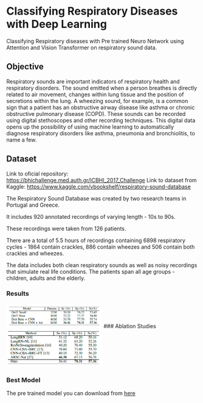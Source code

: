 # Classifying Respiratory Diseases with Deep Learning
Classifying Respiratory diseases with Pre trained Neuro Network using Attention and Vision Transformer on respiratory sound data.

## Objective

Respiratory sounds are important indicators of respiratory health and respiratory disorders. The sound emitted when a person breathes is directly related to air movement, changes within lung tissue and the position of secretions within the lung. A wheezing sound, for example, is a common sign that a patient has an obstructive airway disease like asthma or chronic obstructive pulmonary disease (COPD).
These sounds can be recorded using digital stethoscopes and other recording techniques. This digital data opens up the possibility of using machine learning to automatically diagnose respiratory disorders like asthma, pneumonia and bronchiolitis, to name a few.

## Dataset 

Link to oficial repository: https://bhichallenge.med.auth.gr/ICBHI_2017_Challenge
Link to dataset from Kaggle: https://www.kaggle.com/vbookshelf/respiratory-sound-database

The Respiratory Sound Database was created by two research teams in Portugal and Greece. 

It includes 920 annotated recordings of varying length - 10s to 90s. 

These recordings were taken from 126 patients. 

There are a total of 5.5 hours of recordings containing 6898 respiratory cycles - 1864 contain crackles, 886 contain wheezes and 506 contain both crackles and wheezes. 

The data includes both clean respiratory sounds as well as noisy recordings that simulate real life conditions. The patients span all age groups - children, adults and the elderly.


### Results 

<img src="images/ablation.PNG" width="50%"/>  
### Ablation Studies
<img src="images/table_results.PNG" width="50%"/>  

### Best Model   

The pre trained model you can download from [here](https://drive.google.com/file/d/1PDR9WpBqZivaL0h2YIhNljP2WXoYGz7U/view?usp=sharing)

